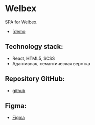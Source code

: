# Welbex

SPA for Welbex.

- [[demo](https://Valeriy59.github.io/welbex)

## Technology stack:

- React, HTML5, SCSS
- Адаптивная, семантическая верстка

## Repository GitHub:

- [github](https://github.com/malkov-am/welbex)

## Figma:

- [Figma](https://www.figma.com/file/ja6QtJ9gv2JuxSDIAClL1O/Welbex?node-id=0%3A1&t=LpW43Nj7CHGCA5yE-1)